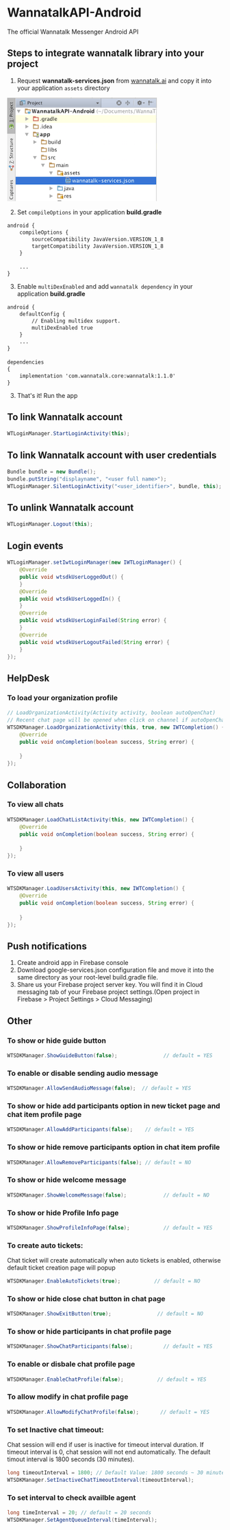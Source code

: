# WannatalkAPI-Android
The official Wannatalk Messenger Android API

## Steps to integrate wannatalk library into your project
1. Request **wannatalk-services.json** from [wannatalk.ai](https://wannatalk.ai) and copy it into your application `assets` directory
<img src="Screenshots/Screenshot1.png" width="350">

2. Set `compileOptions` in your application **build.gradle**

```
android {
    compileOptions {
        sourceCompatibility JavaVersion.VERSION_1_8
        targetCompatibility JavaVersion.VERSION_1_8
    }

	...
}
```

3. Enable `multiDexEnabled` and add `wannatalk dependency` in your application **build.gradle**

```
android {
	defaultConfig {
	    // Enabling multidex support.
	    multiDexEnabled true
	}
	...
}

dependencies 
{
	implementation 'com.wannatalk.core:wannatalk:1.1.0'
}
```
3. That's it! Run the app

## To link Wannatalk account
```java
WTLoginManager.StartLoginActivity(this);
```

## To link Wannatalk account with user credentials
```java
Bundle bundle = new Bundle();
bundle.putString("displayname", "<user full name>");
WTLoginManager.SilentLoginActivity("<user_identifier>", bundle, this);
```    
## To unlink Wannatalk account
```java
WTLoginManager.Logout(this);
```    
## Login events
```java
WTLoginManager.setIwtLoginManager(new IWTLoginManager() {
	@Override
	public void wtsdkUserLoggedOut() {
	}
	@Override
	public void wtsdkUserLoggedIn() {
	}
	@Override
	public void wtsdkUserLoginFailed(String error) {
	}
	@Override
	public void wtsdkUserLogoutFailed(String error) {
	}
});
```

## HelpDesk
### To load your organization profile
```java
// LoadOrganizationActivity(Activity activity, boolean autoOpenChat)
// Recent chat page will be opened when click on channel if autoOpenChat is true, otherwise chat list page will be opened.
WTSDKManager.LoadOrganizationActivity(this, true, new IWTCompletion() {
	@Override
	public void onCompletion(boolean success, String error) {
	
	}
});
```    
## Collaboration
### To view all chats
```java
WTSDKManager.LoadChatListActivity(this, new IWTCompletion() {
	@Override
	public void onCompletion(boolean success, String error) {
	
	}
});
```    
### To view all users
```java
WTSDKManager.LoadUsersActivity(this, new IWTCompletion() {
	@Override
	public void onCompletion(boolean success, String error) {
	
	}
});
```
## Push notifications
1. Create android app in Firebase console
2. Download google-services.json configuration file and move it into the same directory as your root-level build.gradle file. 
3. Share us your Firebase project server key. You will find it in Cloud messaging tab of your Firebase project settings.(Open project in Firebase > Project Settings > Cloud Messaging)

## Other
### To show or hide guide button
```java
WTSDKManager.ShowGuideButton(false);               // default = YES
```

### To enable or disable sending audio message
```java
WTSDKManager.AllowSendAudioMessage(false);  // default = YES
```
### To show or hide add participants option in new ticket page and chat item profile page
```java
WTSDKManager.AllowAddParticipants(false);    // default = YES
```
### To show or hide remove participants option in chat item profile
```java
WTSDKManager.AllowRemoveParticipants(false); // default = NO
```
### To show or hide welcome message
```java
WTSDKManager.ShowWelcomeMessage(false);            // default = NO
```
### To show or hide Profile Info page
```java
WTSDKManager.ShowProfileInfoPage(false);           // default = YES
```
### To create auto tickets: 
Chat ticket will create automatically when auto tickets is enabled, otherwise default ticket creation page will popup
```java
WTSDKManager.EnableAutoTickets(true);           // default = NO
```
### To show or hide close chat button in chat page
```java
WTSDKManager.ShowExitButton(true);               // default = NO
```
### To show or hide participants in chat profile page
```java
WTSDKManager.ShowChatParticipants(false);          // default = YES
```
### To enable or disbale chat profile page
```java
WTSDKManager.EnableChatProfile(false);           // default = YES
```
### To allow modify in chat profile page
```java
WTSDKManager.AllowModifyChatProfile(false);       // default = YES
```
### To set Inactive chat timeout:  
Chat session will end if user is inactive for timeout interval duration. If timeout interval is 0, chat session will not end automatically. The default timout interval is 1800 seconds (30 minutes).
```java
long timeoutInterval = 1800; // Default Value: 1800 seconds ~ 30 minutes
WTSDKManager.SetInactiveChatTimeoutInterval(timeoutInterval);
```
### To set interval to check availble agent
```java
long timeInterval = 20; // default = 20 seconds
WTSDKManager.SetAgentQueueInterval(timeInterval);  
```
